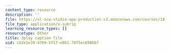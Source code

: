 ```yaml
---
content_type: resource
description: ''
file: https://ol-ocw-studio-app-production.s3.amazonaws.com/courses/18-06sc-linear-algebra-fall-2011/cb2e2e3947095f17e0b170f5ec6986b7_QuZL5IKpO_U.srt
file_type: application/x-subrip
learning_resource_types: []
resourcetype: Other
title: 3play caption file
uid: cb2e2e39-4709-5f17-e0b1-70f5ec6986b7
---
```

